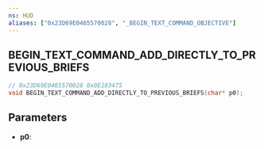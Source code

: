 ```yaml
---
ns: HUD
aliases: ["0x23D69E0465570028", "_BEGIN_TEXT_COMMAND_OBJECTIVE"]
---
```

## BEGIN_TEXT_COMMAND_ADD_DIRECTLY_TO_PREVIOUS_BRIEFS

```c
// 0x23D69E0465570028 0x0E103475
void BEGIN_TEXT_COMMAND_ADD_DIRECTLY_TO_PREVIOUS_BRIEFS(char* p0);
```

## Parameters
* **p0**: 

